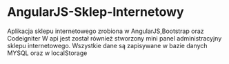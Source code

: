 # AngularJS-Sklep-Internetowy
Aplikacja sklepu internetowego zrobiona w AngularJS,Bootstrap oraz Codeigniter
W api jest został również stworzony mini panel administracyjny sklepu internetowego.
Wszystkie dane są zapisywane w bazie danych MYSQL oraz w localStorage



